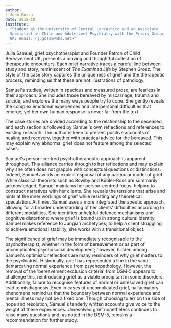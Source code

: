 ```yaml
---
author:
- John Gossa
date: 2018-10
institute:
- "Student at the University of Central Lancashire and an Associate
  Specialist in Child and Adolescent Psychiatry with the Priory Group,
  UK; email: <j.gossa@nhs.net>"
---
```


Julia Samuel, grief psychotherapist and Founder Patron of Child
Bereavement UK, presents a moving and thoughtful collection of
therapeutic encounters. Each brief narrative traces a careful line
between study and story, reminiscent of *The Examined Life* by Stephen
Grosz. The style of the case story captures the uniqueness of grief and
the therapeutic process, reminding us that these are not illustrations
of pathology.

Samuel\'s studies, written in spacious and measured prose, are fearless
in their approach. She includes those bereaved by miscarriage, trauma
and suicide, and explores the many ways people try to cope. She gently
reveals the complex emotional experiences and interpersonal difficulties
that emerge, yet her own human response is never far from the text.

The case stories are divided according to the relationship to the
deceased, and each section is followed by Samuel\'s own reflections and
references to existing research. The author is keen to present positive
accounts of healing and recovery, together with practical advice for the
bereaved. This may explain why abnormal grief does not feature among the
selected cases.

Samuel\'s person-centred psychotherapeutic approach is apparent
throughout. This alliance carries through to her reflections and may
explain why she often does not grapple with conceptual questions or
distinctions. Indeed, Samuel avoids an explicit espousal of any
particular model of grief. While classical theorists such as Bowlby and
Kübler-Ross are summarily acknowledged, Samuel maintains her
person-centred focus, helping to construct narratives with her clients.
She reveals the tensions that arise and hints at the inner workings of
grief while resisting any theoretical speculation. At times, Samuel uses
a more integrated therapeutic approach, allowing for a broader
understanding of her clients\' difficulties according to different
modalities. She identifies unhelpful defence mechanisms and cognitive
distortions: where grief is bound up in strong cultural identity, Samuel
makes reference to Jungian archetypes; to help a client struggling to
achieve emotional stability, she works with a transitional object.

The significance of grief may be immediately recognisable to the
psychotherapist, whether in the form of bereavement or as part of
uncomplicated psychosocial development; however, hidden among Samuel\'s
optimistic reflections are many reminders of why grief matters to the
psychiatrist. Historically, grief has represented a line in the sand,
demarcating normal experience from psychopathology. However, the removal
of the 'bereavement exclusion criteria' from DSM-5 appears to challenge
this, reintroducing grief as a viable precipitant in some disorders.
Additionally, failure to recognise features of normal or unresolved
grief can lead to misdiagnosis. Even in cases of uncomplicated grief,
hallucinatory phenomena remind us that the boundary between normal
experience and mental illness may not be a fixed one. Though choosing to
err on the side of hope and resolution, Samuel\'s tenderly written
accounts give voice to the weight of these experiences. Unresolved grief
nonetheless continues to raise many questions and, as noted in the
DSM-5, remains a recommendation for further study.
